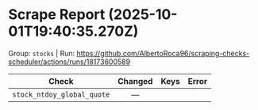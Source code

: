 # Scrape Report (2025-10-01T19:40:35.270Z)

Group: `stocks`  |  Run: https://github.com/AlbertoRoca96/scraping-checks-scheduler/actions/runs/18173600589

| Check | Changed | Keys | Error |
|---|:---:|:--|:--|
| `stock_ntdoy_global_quote` | — |  |  |
